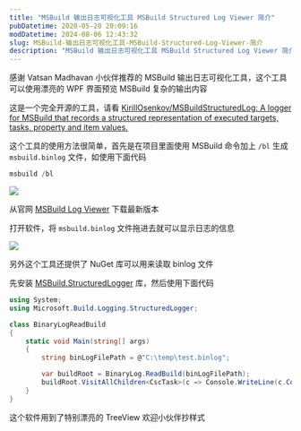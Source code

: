```yaml
---
title: "MSBuild 输出日志可视化工具 MSBuild Structured Log Viewer 简介"
pubDatetime: 2020-05-20 20:09:16
modDatetime: 2024-08-06 12:43:32
slug: MSBuild-输出日志可视化工具-MSBuild-Structured-Log-Viewer-简介
description: "MSBuild 输出日志可视化工具 MSBuild Structured Log Viewer 简介"
---
```





感谢 Vatsan Madhavan 小伙伴推荐的 MSBuild 输出日志可视化工具，这个工具可以使用漂亮的 WPF 界面预览 MSBuild 复杂的输出内容

<!--more-->


<!-- CreateTime:5/21/2020 4:09:16 PM -->



这是一个完全开源的工具，请看 [KirillOsenkov/MSBuildStructuredLog: A logger for MSBuild that records a structured representation of executed targets, tasks, property and item values.](https://github.com/KirillOsenkov/MSBuildStructuredLog )

这个工具的使用方法很简单，首先是在项目里面使用 MSBuild 命令加上 `/bl` 生成 `msbuild.binlog` 文件，如使用下面代码

```csharp
msbuild /bl
```

<!-- ![](images/img-MSBuild 输出日志可视化工具 MSBuild Structured Log Viewer 简介0.png) -->

![](images/img-lindexi%2F202052116956826.jpg)

从官网 [MSBuild Log Viewer](https://msbuildlog.com/ ) 下载最新版本

打开软件，将 `msbuild.binlog` 文件拖进去就可以显示日志的信息



<!-- ![](images/img-MSBuild 输出日志可视化工具 MSBuild Structured Log Viewer 简介1.png) -->

![](images/img-lindexi%2F2020521161167844.jpg)

另外这个工具还提供了 NuGet 库可以用来读取 binlog 文件

先安装 [MSBuild.StructuredLogger](https://www.nuget.org/packages/MSBuild.StructuredLogger) 库，然后使用下面代码

```csharp
using System;
using Microsoft.Build.Logging.StructuredLogger;

class BinaryLogReadBuild
{
    static void Main(string[] args)
    {
        string binLogFilePath = @"C:\temp\test.binlog";

        var buildRoot = BinaryLog.ReadBuild(binLogFilePath);
        buildRoot.VisitAllChildren<CscTask>(c => Console.WriteLine(c.CommandLineArguments));
    }
}
```

这个软件用到了特别漂亮的 TreeView 欢迎小伙伴抄样式

